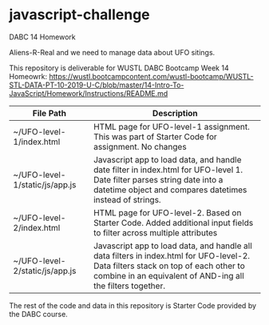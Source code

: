 # javascript-challenge
DABC 14 Homework

Aliens-R-Real and we need to manage data about UFO sitings.   

This repository is deliverable for WUSTL DABC Bootcamp Week 14 Homeowrk: 
https://wustl.bootcampcontent.com/wustl-bootcamp/WUSTL-STL-DATA-PT-10-2019-U-C/blob/master/14-Intro-To-JavaScript/Homework/Instructions/README.md 

| File Path | Description |
|--------|--------|
| ~/UFO-level-1/index.html | HTML page for UFO-level-1 assignment. This was part of Starter Code for assignment.  No changes|
| ~/UFO-level-1/static/js/app.js | Javascript app to load data, and handle date filter in index.html for UFO-level 1.  Date filter parses string date into a datetime object and compares datetimes instead of strings. |
|~/UFO-level-2/index.html | HTML page for UFO-level-2.  Based on Starter Code.  Added additional input fields to filter across multiple attributes |
| ~/UFO-level-2/static/js/app.js | Javascript app to load data, and handle all data filters in index.html for UFO-level-2.  Data filters stack on top of each other to combine in an equivalent of AND-ing all the filters together. |

The rest of the code and data in this repository is Starter Code provided by the DABC course.
